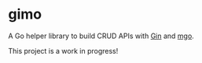 # gimo
A Go helper library to build CRUD APIs with [Gin](https://github.com/gin-gonic/gin) and [mgo](https://github.com/go-mgo/mgo/tree/v2).

This project is a work in progress!
